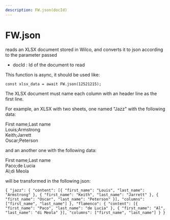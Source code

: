 ```yaml
---
description: FW.json(docId)
---
```


# FW.json

reads an XLSX document stored in Wilco, and converts it to json according to the parameter passed

* docId : Id of the document to read

This function is async, it should be used like:

`const xlsx_data = await FW.json(12521215);`

The XLSX document must name each column with an header line as the first line.

For example, an XLSX with two sheets, one named "Jazz" with the following data:

First name;Last name  
Louis;Armstrong  
Keith;Jarrett  
Oscar;Peterson

and an another one with the following data:

First name;Last name  
Paco;de Lucia  
Al;di Meola

will be transformed in the following json:

`{ "jazz": { "content": [{ "first_name": "Louis", "last_name": "Armstrong" }, { "first_name": "Keith", "last_name": "Jarrett" }, { "first_name": "Oscar", "last_name": "Peterson" }], "columns": ["first_name", "last_name"] }, "flamenco": { "content": [{ "first_name": "Paco", "last_name": "de Lucia" }, { "first_name": "Al", "last_name": "di Meola" }], "columns": ["first_name", "last_name"] } }`

